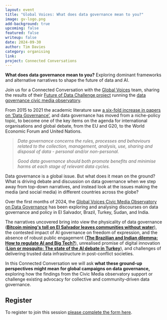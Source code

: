 ```yaml
---
layout: event
title: "Global Voices: What does data governance mean to you?"
image: gv-logo.png
add-background: true
upcoming: false
featured: false
writeup: false
date: 2024-09-30
author: Tim Davies
category: organising
link: 
project: Connected Conversations
---
```


**What does data governance mean to you?** Exploring dominant frameworks and alternative narratives to shape the future of data and AI.

Join us for a Connected Conversation with the [Global Voices](https://globalvoices.org/) team, sharing the results of their [Future of Data Challenge project](https://www.futureofdatachallenge.org/winners/stichting-global-voices) running the [data governance civic media observatory](https://globalvoices.org/special/data-narratives-cmo/). 

<!--more-->

From 2015 to 2021 the academic literature saw [a six-fold increase in papers on ‘Data Governance’](https://www.thedatasphere.org/wp-content/uploads/2022/11/Data-governance-and-the-Datasphere-Literature-Review-2022.-Tim-Davies.pdf), and data governance has moved from a niche-policy topic, to become one of the key items on the agenda for international organisations and global debate, from the EU and G20, to the World Economic Forum and United Nations. 

> _Data governance concerns the rules, processes and behaviours related to the collection, management, analysis, use, sharing and disposal of data - personal and/or non-personal._
>
> _Good data governance should both promote benefits and minimise harms at each stage of relevant data cycles._

Data governance is a global issue. But what does it mean on the ground? What is driving debate and discussion on data governance when we step away from top-down narratives, and instead look at the issues making the media (and social media) in different countries across the globe? 

Over the first months of 2024, the [Global Voices Civic Media Observatory on Data Governance](https://globalvoices.org/special/data-narratives-cmo/) has been exploring and analysing discourses on data governance and policy in El Salvador, Brazil, Turkey, Sudan, and India. 

The narratives uncovered bring into view the physicality of data governance (**[Bitcoin mining's toll on El Salvador leaves communities without water](https://globalvoices.org/2024/05/31/bitcoin-minings-toll-on-el-salvador-leaves-communities-without-water/)**), the contested impact of AI governance on freedom of expression, and the absence of robust public engagement (**[The Brazilian and Indian dilemma: How to regulate AI and Big Tech?](https://globalvoices.org/2024/05/31/the-brazilian-and-indian-dilemma-how-to-regulate-ai-and-big-tech/)**), unrealised promise of digital innovation (**[Lion or mosquito: The state of the AI debate in Turkey](https://globalvoices.org/2024/05/31/lion-or-mosquito-the-state-of-the-ai-debate-in-turkey/)**), and challenges of delivering trusted data infrastructure in post-conflict societies. 

In this Connected Conversation we will ask **what these ground-up perspectives might mean for global campaigns on data governance,** exploring how the findings from the Civic Media observatory support or challenge existing advocacy for collective and community-driven data governance. 

## Register

To register to join this session [please complete the form here](https://us06web.zoom.us/meeting/register/tZModOGsqTItHN3tyqNbt0Z9_EvfnezBswyO#/registration). 
